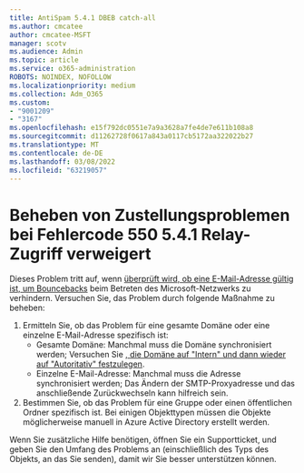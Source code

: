 ```yaml
---
title: AntiSpam 5.4.1 DBEB catch-all
ms.author: cmcatee
author: cmcatee-MSFT
manager: scotv
ms.audience: Admin
ms.topic: article
ms.service: o365-administration
ROBOTS: NOINDEX, NOFOLLOW
ms.localizationpriority: medium
ms.collection: Adm_O365
ms.custom:
- "9001209"
- "3167"
ms.openlocfilehash: e15f792dc0551e7a9a3628a7fe4de7e611b108a8
ms.sourcegitcommit: d11262728f0617a843a0117cb5172aa322022b27
ms.translationtype: MT
ms.contentlocale: de-DE
ms.lasthandoff: 03/08/2022
ms.locfileid: "63219057"
---
```

# <a name="fix-delivery-issues-for-error-code-550-541-relay-access-denied"></a>Beheben von Zustellungsproblemen bei Fehlercode 550 5.4.1 Relay-Zugriff verweigert

Dieses Problem tritt auf, wenn [überprüft wird, ob eine E-Mail-Adresse gültig ist, um Bouncebacks](https://docs.microsoft.com/exchange/mail-flow-best-practices/use-directory-based-edge-blocking) beim Betreten des Microsoft-Netzwerks zu verhindern. Versuchen Sie, das Problem durch folgende Maßnahme zu beheben:

1. Ermitteln Sie, ob das Problem für eine gesamte Domäne oder eine einzelne E-Mail-Adresse spezifisch ist:
    - Gesamte Domäne: Manchmal muss die Domäne synchronisiert werden; Versuchen Sie [, die Domäne auf "Intern" und dann wieder auf "Autoritativ" festzulegen](https://docs.microsoft.com/exchange/mail-flow-best-practices/manage-accepted-domains/manage-accepted-domains).
    - Einzelne E-Mail-Adresse: Manchmal muss die Adresse synchronisiert werden; Das Ändern der SMTP-Proxyadresse und das anschließende Zurückwechseln kann hilfreich sein.
2. Bestimmen Sie, ob das Problem für eine Gruppe oder einen öffentlichen Ordner spezifisch ist. Bei einigen Objekttypen müssen die Objekte möglicherweise manuell in Azure Active Directory erstellt werden.

Wenn Sie zusätzliche Hilfe benötigen, öffnen Sie ein Supportticket, und geben Sie den Umfang des Problems an (einschließlich des Typs des Objekts, an das Sie senden), damit wir Sie besser unterstützen können.